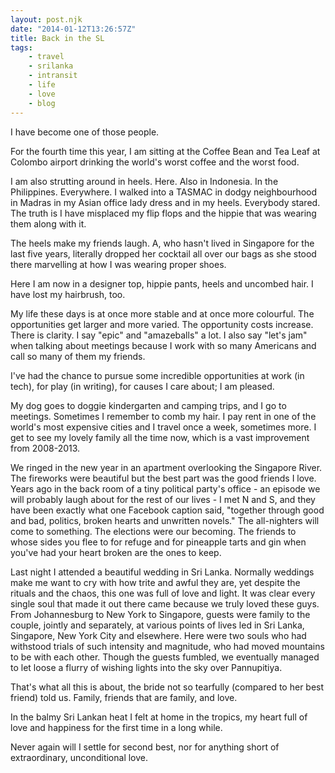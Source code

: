 ```yaml
---
layout: post.njk
date: "2014-01-12T13:26:57Z"
title: Back in the SL
tags:
    - travel
    - srilanka
    - intransit
    - life
    - love
    - blog
---
```


I have become one of those people.

For the fourth time this year, I am sitting at the Coffee Bean and Tea Leaf at Colombo airport drinking the world's worst coffee and the worst food.

I am also strutting around in heels. Here. Also in Indonesia. In the Philippines. Everywhere. I walked into a TASMAC in dodgy neighbourhood in Madras in my Asian office lady dress and in my heels. Everybody stared. The truth is I have misplaced my flip flops and the hippie that was wearing them along with it.

The heels make my friends laugh. A, who hasn't lived in Singapore for the last five years, literally dropped her cocktail all over our bags as she stood there marvelling at how I was wearing proper shoes.

Here I am now in a designer top, hippie pants, heels and uncombed hair. I have lost my hairbrush, too.

My life these days is at once more stable and at once more colourful. The opportunities get larger and more varied. The opportunity costs increase. There is clarity. I say "epic" and "amazeballs" a lot. I also say "let's jam" when talking about meetings because I work with so many Americans and call so many of them my friends.

I've had the chance to pursue some incredible opportunities at work (in tech), for play (in writing), for causes I care about; I am pleased.

My dog goes to doggie kindergarten and camping trips, and I go to meetings. Sometimes I remember to comb my hair. I pay rent in one of the world's most expensive cities and I travel once a week, sometimes more. I get to see my lovely family all the time now, which is a vast improvement from 2008-2013.

We ringed in the new year in an apartment overlooking the Singapore River. The fireworks were beautiful but the best part was the good friends I love. Years ago in the back room of a tiny political party's office - an episode we will probably laugh about for the rest of our lives - I met N and S, and they have been exactly what one Facebook caption said, "together through good and bad, politics, broken hearts and unwritten novels." The all-nighters will come to something. The elections were our becoming. The friends to whose sides you flee to for refuge and for pineapple tarts and gin when you've had your heart broken are the ones to keep.

Last night I attended a beautiful wedding in Sri Lanka. Normally weddings make me want to cry with how trite and awful they are, yet despite the rituals and the chaos, this one was full of love and light. It was clear every single soul that made it out there came because we truly loved these guys. From Johannesburg to New York to Singapore, guests were family to the couple, jointly and separately, at various points of lives led in Sri Lanka, Singapore, New York City and elsewhere. Here were two souls who had withstood trials of such intensity and magnitude, who had moved mountains to be with each other. Though the guests fumbled, we eventually managed to let loose a flurry of wishing lights into the sky over Pannupitiya.

That's what all this is about, the bride not so tearfully (compared to her best friend) told us. Family, friends that are family, and love.

In the balmy Sri Lankan heat I felt at home in the tropics, my heart full of love and happiness for the first time in a long while.

Never again will I settle for second best, nor for anything short of extraordinary, unconditional love.
